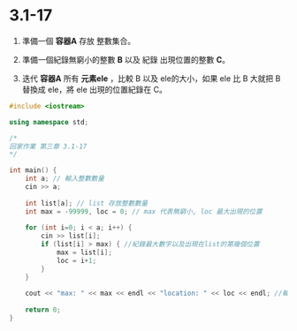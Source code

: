 # 3.1-17

1. 準備一個 **容器A** 存放 整數集合。

2. 準備一個紀錄無窮小的整數 **B** 以及 紀錄 出現位置的整數 **C**。

3. 迭代 **容器A** 所有 **元素ele** ，比較 B 以及 ele的大小，如果 ele 比 B 大就把 B 替換成 ele，將 ele 出現的位置紀錄在 C。


```cpp
#include <iostream>

using namespace std;

/*
回家作業 第三章 3.1-17
*/

int main() {
    int a; // 輸入整數數量
    cin >> a;
    
    int list[a]; // list 存放整數數量
    int max = -99999, loc = 0; // max 代表無窮小, loc 最大出現的位置
    
    for (int i=0; i < a; i++) {
        cin >> list[i];
        if (list[i] > max) { //紀錄最大數字以及出現在list的第幾個位置
            max = list[i];
            loc = i+1;
        }
    }
    
    cout << "max: " << max << endl << "location: " << loc << endl; //輸出
    
    return 0;
}
```